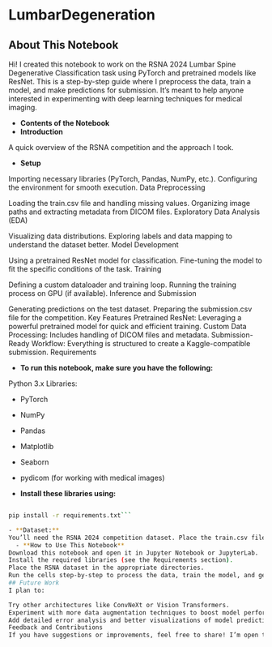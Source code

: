 # LumbarDegeneration

## About This Notebook

Hi! I created this notebook to work on the RSNA 2024 Lumbar Spine Degenerative Classification task using PyTorch and pretrained models like ResNet. 
This is a step-by-step guide where I preprocess the data, train a model, and make predictions for submission. It’s meant to help anyone interested in experimenting with deep learning techniques for medical imaging.

- **Contents of the Notebook**
- **Introduction**

A quick overview of the RSNA competition and the approach I took.
- **Setup**

Importing necessary libraries (PyTorch, Pandas, NumPy, etc.).
Configuring the environment for smooth execution.
Data Preprocessing

Loading the train.csv file and handling missing values.
Organizing image paths and extracting metadata from DICOM files.
Exploratory Data Analysis (EDA)

Visualizing data distributions.
Exploring labels and data mapping to understand the dataset better.
Model Development

Using a pretrained ResNet model for classification.
Fine-tuning the model to fit the specific conditions of the task.
Training

Defining a custom dataloader and training loop.
Running the training process on GPU (if available).
Inference and Submission

Generating predictions on the test dataset.
Preparing the submission.csv file for the competition.
Key Features
Pretrained ResNet: Leveraging a powerful pretrained model for quick and efficient training.
Custom Data Processing: Includes handling of DICOM files and metadata.
Submission-Ready Workflow: Everything is structured to create a Kaggle-compatible submission.
Requirements

- **To run this notebook, make sure you have the following:**

Python 3.x
Libraries:
- PyTorch
- NumPy
- Pandas
- Matplotlib
- Seaborn
- pydicom (for working with medical images)

- **Install these libraries using:**

```bash

pip install -r requirements.txt```

- **Dataset:**
You’ll need the RSNA 2024 competition dataset. Place the train.csv file and image directories in the required paths mentioned in the notebook.
  - **How to Use This Notebook**
Download this notebook and open it in Jupyter Notebook or JupyterLab.
Install the required libraries (see the Requirements section).
Place the RSNA dataset in the appropriate directories.
Run the cells step-by-step to process the data, train the model, and generate predictions.
## Future Work
I plan to:

Try other architectures like ConvNeXt or Vision Transformers.
Experiment with more data augmentation techniques to boost model performance.
Add detailed error analysis and better visualizations of model predictions.
Feedback and Contributions
If you have suggestions or improvements, feel free to share! I’m open to collaborating on this project and learning from others.
